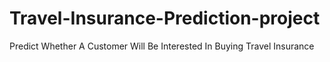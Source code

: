 # Travel-Insurance-Prediction-project
Predict Whether A Customer Will Be Interested In Buying Travel Insurance
